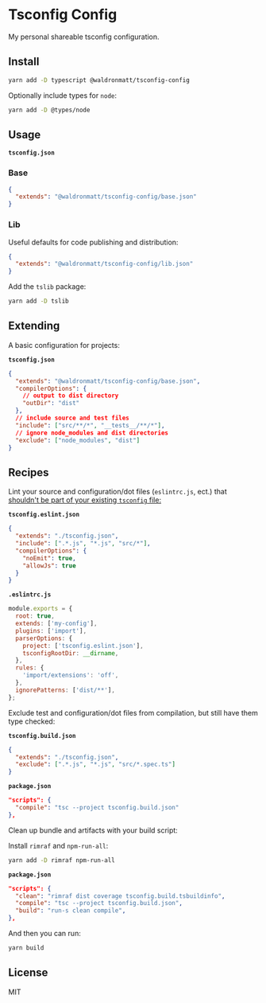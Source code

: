 # Tsconfig Config

My personal shareable tsconfig configuration.

## Install

```bash
yarn add -D typescript @waldronmatt/tsconfig-config
```

Optionally include types for `node`:

```bash
yarn add -D @types/node
```

## Usage

**`tsconfig.json`**

### Base

```json
{
  "extends": "@waldronmatt/tsconfig-config/base.json"
}
```

### Lib

Useful defaults for code publishing and distribution:

```json
{
  "extends": "@waldronmatt/tsconfig-config/lib.json"
}
```

Add the `tslib` package:

```bash
yarn add -D tslib
```

## Extending

A basic configuration for projects:

**`tsconfig.json`**

```json
{
  "extends": "@waldronmatt/tsconfig-config/base.json",
  "compilerOptions": {
    // output to dist directory
    "outDir": "dist"
  },
  // include source and test files
  "include": ["src/**/*", "__tests__/**/*"],
  // ignore node_modules and dist directories
  "exclude": ["node_modules", "dist"]
}
```

## Recipes

Lint your source and configuration/dot files (`eslintrc.js`, ect.) that [shouldn't be part of your existing `tsconfig` file:](https://typescript-eslint.io/docs/linting/troubleshooting/#i-get-errors-telling-me-eslint-was-configured-to-run--however-that-tsconfig-does-not--none-of-those-tsconfigs-include-this-file)

**`tsconfig.eslint.json`**

```json
{
  "extends": "./tsconfig.json",
  "include": [".*.js", "*.js", "src/*"],
  "compilerOptions": {
    "noEmit": true,
    "allowJs": true
  }
}
```

**`.eslintrc.js`**

```js
module.exports = {
  root: true,
  extends: ['my-config'],
  plugins: ['import'],
  parserOptions: {
    project: ['tsconfig.eslint.json'],
    tsconfigRootDir: __dirname,
  },
  rules: {
    'import/extensions': 'off',
  },
  ignorePatterns: ['dist/**'],
};
```

Exclude test and configuration/dot files from compilation, but still have them type checked:

**`tsconfig.build.json`**

```json
{
  "extends": "./tsconfig.json",
  "exclude": [".*.js", "*.js", "src/*.spec.ts"]
}
```

**`package.json`**

```json
"scripts": {
  "compile": "tsc --project tsconfig.build.json"
},
```

Clean up bundle and artifacts with your build script:

Install `rimraf` and `npm-run-all`:

```bash
yarn add -D rimraf npm-run-all
```

**`package.json`**

```json
"scripts": {
  "clean": "rimraf dist coverage tsconfig.build.tsbuildinfo",
  "compile": "tsc --project tsconfig.build.json",
  "build": "run-s clean compile",
},
```

And then you can run:

```bash
yarn build
```

## License

MIT
